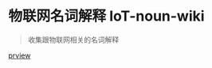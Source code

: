 # 物联网名词解释 IoT-noun-wiki

> 收集跟物联网相关的名词解释

[prview](https://github.com/mikexfreeze/IoT-noun-wiki/blob/master/IoT-wiki.md)
